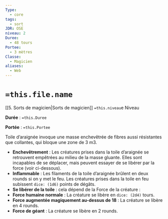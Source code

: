 ```yaml
---
Type:
  - core
tags:
  - sort
JDR: OSE
niveau: 2
Duree:
  - 48 tours
Portee:
  - 3 mètres
Classe:
  - Magicien
aliases:
  - Web
---
```

# `=this.file.name`  

[[5. Sorts de magicien|Sorts de magicien]] `=this.niveau`e Niveau

**Durée** : `=this.Duree`

**Portée** : `=this.Portee`

Toile d’araignée invoque une masse enchevêtrée de fibres aussi résistantes que collantes, qui bloque une zone de 3 m3.

- **Enchevêtrement** : Les créatures prises dans la toile d’araignée se retrouvent empêtrées au milieu de la masse gluante. Elles sont incapables de se déplacer, mais peuvent essayer de se libérer par la force (voir ci-dessous).
- **Inflammable** : Les filaments de la toile d’araignée brûlent en deux rounds si on y met le feu. Les créatures prises dans la toile en feu subissent `dice: (1d6)` points de dégâts.
- **Se libérer de la toile** : cela dépend de la Force de la créature :
- **Force humaine normale** : La créature se libère en `dice: (2d4)` tours.
- **Force augmentée magiquement au-dessus de 18** : La créature se libère en 4 rounds.
- **Force de géant** : La créature se libère en 2 rounds.
